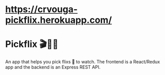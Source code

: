 # https://crvouga-pickflix.herokuapp.com/

# Pickflix 🎬🎥🍿

An app that helps you pick flixs 🍿 to watch.
The frontend is a React/Redux app and the backend is an Express REST API.
